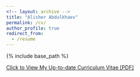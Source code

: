 ```yaml
---
<!-- layout: archive -->
title: "Alisher Abdulkhaev"
permalink: /cv/
author_profile: true
redirect_from:
  - /resume
---
```


{% include base_path %}

[Click to View My Up-to-date Curriculum Vitae [PDF]](https://alisher-ai.github.io/files/CV_Alisher_Abdulkhaev.pdf)

<!-- <embed src="http://lantaoyu.com/files/lantaoyu_cv.pdf" width="650" height="1800" type='application/pdf'> -->
